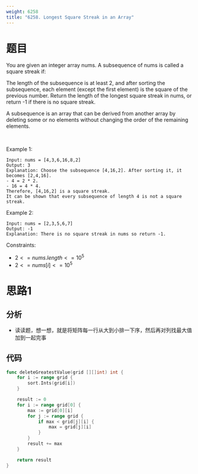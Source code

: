 ```yaml
---
weight: 6258
title: "6258. Longest Square Streak in an Array"
---
```


# 题目

You are given an integer array nums. A subsequence of nums is called a square streak if:

The length of the subsequence is at least 2, and
after sorting the subsequence, each element (except the first element) is the square of the previous number.
Return the length of the longest square streak in nums, or return -1 if there is no square streak.

A subsequence is an array that can be derived from another array by deleting some or no elements without changing the order of the remaining elements.

 

Example 1:

```
Input: nums = [4,3,6,16,8,2]
Output: 3
Explanation: Choose the subsequence [4,16,2]. After sorting it, it becomes [2,4,16].
- 4 = 2 * 2.
- 16 = 4 * 4.
Therefore, [4,16,2] is a square streak.
It can be shown that every subsequence of length 4 is not a square streak.
```

Example 2:

```
Input: nums = [2,3,5,6,7]
Output: -1
Explanation: There is no square streak in nums so return -1.
````

Constraints:

- $2 <= nums.length <= 10^5$
- $2 <= nums[i] <= 10^5$

# 思路1

## 分析

- 读读题，想一想，就是将矩阵每一行从大到小排一下序，然后再对列找最大值加到一起完事

## 代码

```go
func deleteGreatestValue(grid [][]int) int {
	for i := range grid {
		sort.Ints(grid[i])
	}

	result := 0
	for i := range grid[0] {
		max := grid[0][i]
		for j := range grid {
			if max < grid[j][i] {
				max = grid[j][i]
			}
		}
		result += max
	}

	return result
}
```
